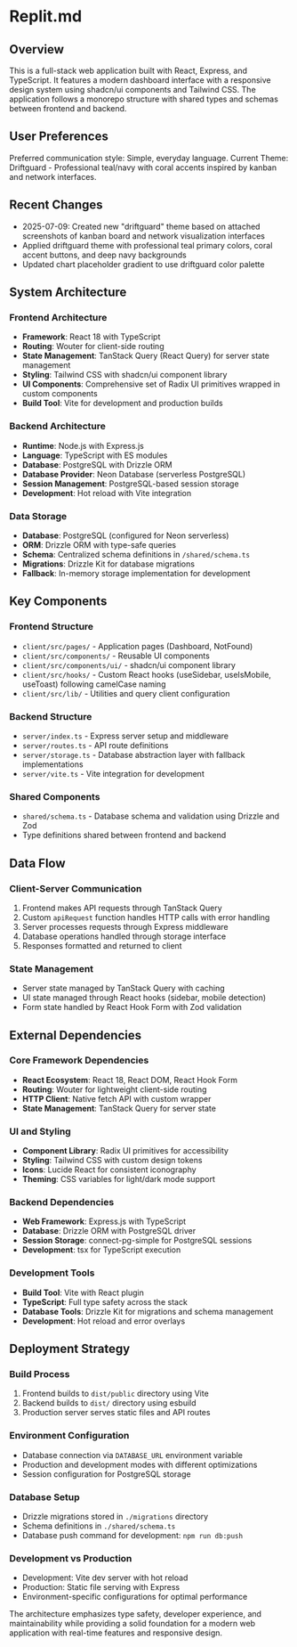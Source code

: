 # Replit.md

## Overview

This is a full-stack web application built with React, Express, and TypeScript. It features a modern dashboard interface with a responsive design system using shadcn/ui components and Tailwind CSS. The application follows a monorepo structure with shared types and schemas between frontend and backend.

## User Preferences

Preferred communication style: Simple, everyday language.
Current Theme: Driftguard - Professional teal/navy with coral accents inspired by kanban and network interfaces.

## Recent Changes

- 2025-07-09: Created new "driftguard" theme based on attached screenshots of kanban board and network visualization interfaces
- Applied driftguard theme with professional teal primary colors, coral accent buttons, and deep navy backgrounds
- Updated chart placeholder gradient to use driftguard color palette

## System Architecture

### Frontend Architecture
- **Framework**: React 18 with TypeScript
- **Routing**: Wouter for client-side routing
- **State Management**: TanStack Query (React Query) for server state management
- **Styling**: Tailwind CSS with shadcn/ui component library
- **UI Components**: Comprehensive set of Radix UI primitives wrapped in custom components
- **Build Tool**: Vite for development and production builds

### Backend Architecture
- **Runtime**: Node.js with Express.js
- **Language**: TypeScript with ES modules
- **Database**: PostgreSQL with Drizzle ORM
- **Database Provider**: Neon Database (serverless PostgreSQL)
- **Session Management**: PostgreSQL-based session storage
- **Development**: Hot reload with Vite integration

### Data Storage
- **Database**: PostgreSQL (configured for Neon serverless)
- **ORM**: Drizzle ORM with type-safe queries
- **Schema**: Centralized schema definitions in `/shared/schema.ts`
- **Migrations**: Drizzle Kit for database migrations
- **Fallback**: In-memory storage implementation for development

## Key Components

### Frontend Structure
- `client/src/pages/` - Application pages (Dashboard, NotFound)
- `client/src/components/` - Reusable UI components
- `client/src/components/ui/` - shadcn/ui component library
- `client/src/hooks/` - Custom React hooks (useSidebar, useIsMobile, useToast) following camelCase naming
- `client/src/lib/` - Utilities and query client configuration

### Backend Structure
- `server/index.ts` - Express server setup and middleware
- `server/routes.ts` - API route definitions
- `server/storage.ts` - Database abstraction layer with fallback implementations
- `server/vite.ts` - Vite integration for development

### Shared Components
- `shared/schema.ts` - Database schema and validation using Drizzle and Zod
- Type definitions shared between frontend and backend

## Data Flow

### Client-Server Communication
1. Frontend makes API requests through TanStack Query
2. Custom `apiRequest` function handles HTTP calls with error handling
3. Server processes requests through Express middleware
4. Database operations handled through storage interface
5. Responses formatted and returned to client

### State Management
- Server state managed by TanStack Query with caching
- UI state managed through React hooks (sidebar, mobile detection)
- Form state handled by React Hook Form with Zod validation

## External Dependencies

### Core Framework Dependencies
- **React Ecosystem**: React 18, React DOM, React Hook Form
- **Routing**: Wouter for lightweight client-side routing
- **HTTP Client**: Native fetch API with custom wrapper
- **State Management**: TanStack Query for server state

### UI and Styling
- **Component Library**: Radix UI primitives for accessibility
- **Styling**: Tailwind CSS with custom design tokens
- **Icons**: Lucide React for consistent iconography
- **Theming**: CSS variables for light/dark mode support

### Backend Dependencies
- **Web Framework**: Express.js with TypeScript
- **Database**: Drizzle ORM with PostgreSQL driver
- **Session Storage**: connect-pg-simple for PostgreSQL sessions
- **Development**: tsx for TypeScript execution

### Development Tools
- **Build Tool**: Vite with React plugin
- **TypeScript**: Full type safety across the stack
- **Database Tools**: Drizzle Kit for migrations and schema management
- **Development**: Hot reload and error overlays

## Deployment Strategy

### Build Process
1. Frontend builds to `dist/public` directory using Vite
2. Backend builds to `dist/` directory using esbuild
3. Production server serves static files and API routes

### Environment Configuration
- Database connection via `DATABASE_URL` environment variable
- Production and development modes with different optimizations
- Session configuration for PostgreSQL storage

### Database Setup
- Drizzle migrations stored in `./migrations` directory
- Schema definitions in `./shared/schema.ts`
- Database push command for development: `npm run db:push`

### Development vs Production
- Development: Vite dev server with hot reload
- Production: Static file serving with Express
- Environment-specific configurations for optimal performance

The architecture emphasizes type safety, developer experience, and maintainability while providing a solid foundation for a modern web application with real-time features and responsive design.